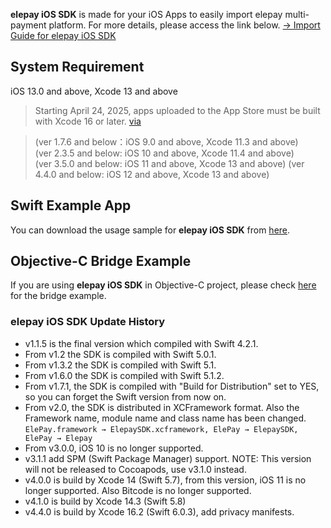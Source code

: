 **elepay iOS SDK** is made for your iOS Apps to easily import elepay multi-payment platform. For more details, please access the link below.
[→ Import Guide for elepay iOS SDK](https://developer.elepay.io/docs/ios-sdk)

## System Requirement

iOS 13.0 and above, Xcode 13 and above

> Starting April 24, 2025, apps uploaded to the App Store must be built with Xcode 16 or later. [via](https://developer.apple.com/news/upcoming-requirements/?id=02212025a)

> (ver 1.7.6 and below：iOS 9.0 and above, Xcode 11.3 and above)  
> (ver 2.3.5 and below: iOS 10 and above, Xcode 11.4 and above)  
> (ver 3.5.0 and below: iOS 11 and above, Xcode 13 and above)
> (ver 4.4.0 and below: iOS 12 and above, Xcode 13 and above)

## Swift Example App

You can download the usage sample for **elepay iOS SDK** from [here](https://github.com/elestyle/elepay-ios-demo-swift).

## Objective-C Bridge Example

If you are using **elepay iOS SDK** in Objective-C project, please check [here](https://github.com/elestyle/elepay-ios-demo-swift/blob/master/ELEPayObjectiveC/ElePayObjCBridge.swift) for the bridge example.

### elepay iOS SDK Update History

- v1.1.5 is the final version which compiled with Swift 4.2.1.
- From v1.2 the SDK is compiled with Swift 5.0.1.
- From v1.3.2 the SDK is compiled with Swift 5.1.
- From v1.6.0 the SDK is compiled with Swift 5.1.2.
- From v1.7.1, the SDK is compiled with "Build for Distribution" set to YES, so you can forget the Swift version from now on.
- From v2.0, the SDK is distributed in XCFramework format.
  Also the Framework name, module name and class name has been changed.
  `ElePay.framework → ElepaySDK.xcframework, ElePay → ElepaySDK, ElePay → Elepay`
- From v3.0.0, iOS 10 is no longer supported.
- v3.1.1 add SPM (Swift Package Manager) support. NOTE: This version will not be released to Cocoapods, use v3.1.0 instead.
- v4.0.0 is build by Xcode 14 (Swift 5.7), from this version, iOS 11 is no longer supported. Also Bitcode is no longer supported.
- v4.1.0 is build by Xcode 14.3 (Swift 5.8)
- v4.4.0 is build by Xcode 16.2 (Swift 6.0.3), add privacy manifests.
